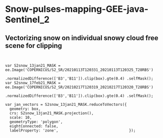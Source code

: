 # Snow-pulses-mapping-GEE-java-Sentinel_2
## Vectorizing snow on individual snowy cloud free scene for clipping
```{code-block} script


var S2snow_13jan21_MASK = ee.Image('COPERNICUS/S2_SR/20210113T120331_20210113T120325_T28RBS')
                                  .normalizedDifference(['B3','B11']).clip(box).gte(0.4) .selfMask();
var S2snow_17feb21_MASK = ee.Image('COPERNICUS/S2_SR/20210217T120319_20210217T120320_T28RBS')
                                  .normalizedDifference(['B3','B11']).clip(box).gte(0.4) .selfMask();

var jan_vectors = S2snow_13jan21_MASK.reduceToVectors({
  geometry: box,
  crs: S2snow_13jan21_MASK.projection(),
  scale: 10,
  geometryType: 'polygon',
  eightConnected: false,
  labelProperty: 'zone',                                });



```
